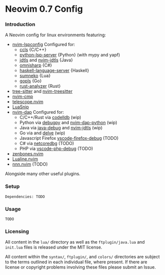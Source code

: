 # Neovim 0.7 Config


### Introduction

A Neovim config for linux environments featuring:
- [nvim-lspconfig]()
    Configured for:
    - [ccls](https://github.com/MaskRay/ccls) {C/C++}
    - [python-lsp-server](https://github.com/python-lsp/python-lsp-server) {Python} (with mypy and yapf)
    - [jdtls](https://github.com/eclipse/eclipse.jdt.ls) and [nvim-jdtls](https://github.com/mfussenegger/nvim-jdtls) {Java}
    - [omnisharp](https://github.com/OmniSharp/omnisharp-roslyn) {C#}
    - [haskell-language-server](https://github.com/haskell/haskell-language-server) {Haskell}
    - [sumneko](https://github.com/sumneko/lua-language-server) {Lua}
    - [gopls]() {Go}
    - [rust-analyzer]() {Rust}
- [tree-sitter](https://github.com/tree-sitter/tree-sitter) and [nvim-treesitter](https://github.com/nvim-treesitter/nvim-treesitter)
- [nvim-cmp](https://github.com/hrsh7th/nvim-cmp)
- [telescope.nvim](https://github.com/nvim-telescope/telescope.nvim)
- [LuaSnip](https://github.com/L3MON4D3/LuaSnip)
- [nvim-dap](https://github.com/mfussenegger/nvim-dap)
    Configured for:
    - C/C++/Rust via [codelldb](https://github.com/vadimcn/vscode-lldb) (wip)
    - Python via [debugpy]() and [nvim-dap-python]() (wip)
    - Java via [java-debug]() and [nvim-jdtls]() (wip)
    - Go via and [delve]() (wip)
    - Javascript Firefox [vscode-firefox-debug]() (TODO)
    - C# via [netcoredbg]() (TODO)
    - PHP via [vscode-php-debug]() (TODO)
- [zenbones.nvim](https://github.com/mcchrish/zenbones.nvim)
- [Lualine.nvim](https://github.com/nvim-lualine/lualine.nvim)
- [nnn.nvim](https://github.com/luukvbaal/nnn.nvim) (TODO)

Alongside many other useful plugins.

### Setup

    Dependencies: TODO

### Usage

    TODO

### Licensing

All content in the `lua/` directory as well as the `ftplugin/java.lua` and `init.lua` files is released under the MIT license.

All content within the `syntax/`, `ftplugin/`, and `colors/` directories are subject to the terms outlined in each individual file, where present. If there are license or copyright problems involving these files please submit an Issue.
